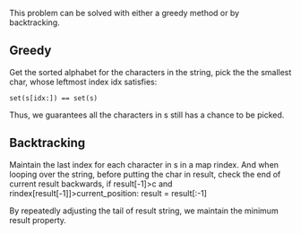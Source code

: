 This problem can be solved with either a greedy method or by backtracking.

## Greedy

Get the sorted alphabet for the characters in the string, pick the the smallest char, whose leftmost index idx satisfies:

    set(s[idx:]) == set(s)

Thus, we guarantees all the characters in s still has a chance to be picked.

## Backtracking

Maintain the last index for each character in s in a map rindex. And when looping over the string, before putting the char in result, check the end of current result backwards,
if result[-1]>c and rindex[result[-1]]>current_position:
result = result[:-1]

By repeatedly adjusting the tail of result string, we maintain the minimum result property.
